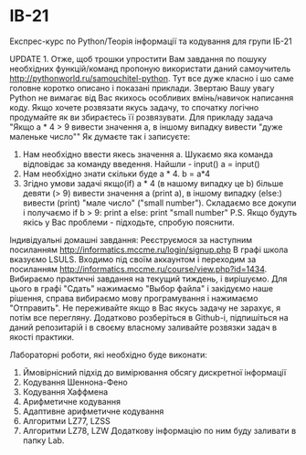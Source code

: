 # IB-21
Експрес-курс по Python/Теорія інформації та кодування для групи ІБ-21

UPDATE 1. Отже, щоб трошки упростити Вам завдання по пошуку необхідних функцій/команд пропоную використати даний самоучитель http://pythonworld.ru/samouchitel-python. Тут все дуже класно і шо саме головне коротко описано і показані приклади. Звертаю Вашу увагу Python не вимагає від Вас якихось особливих вмінь/навичок написання коду. Якщо хочете розвязати якусь задачу, то спочатку логічно продумайте як ви збираєтесь її розвязувати. 
Для прикладу задача "Якщо а * 4 > 9 вивести значення a, в іншому випадку вивести "дуже маленьке число""
Як думаєте так і записуєте:
1. Нам необхідно ввести якесь значення а. Шукаємо яка команда відповідає за команду введення. Найшли - input()
a = input()
2. Нам необхідно знати скільки буде а * 4.
b = a*4
3. Згідно умови задачі якщо(if) a * 4 (в нашому випадку це b) більше девяти (> 9) вивести значення a (print a), в іншому випадку (else:)  вивести (print) "мале число" ("small number"). Складаємо все докупи і получаємо
if b > 9:
    print a
else: print "small number"
P.S. Якщо будуть якісь у Вас проблеми - підходьте, спробую пояснити. 

Індивідуальні домашні завдання:
Реєструємося за наступним посиланням http://informatics.mccme.ru/login/signup.php
В графі школа вказуємо LSULS. Входимо під своїм аккаунтом і переходим за посиланням http://informatics.mccme.ru/course/view.php?id=1434. Вибираємо практичні завдання на текущий тиждень, і вирішуємо. Для цього в графі "Сдать" нажимаємо "Выбор файла" і закідуємо наше рішення, справа вибираємо мову програмування і нажимаємо "Отправить". Не переживайте якщо в Вас якусь задачу не зарахує, я потім все перегляну. Додатково розберіться в Github-i, підпишіться на даний репозитарій і в своєму власному заливайте розвязки задач в якості практики.

Лабораторні роботи, які необхідно буде виконати:
1. Ймовірнісний підхід до вимірювання обсягу дискретної інформації
2. Кодування Шеннона-Фено
3. Кодування Хаффмена
4. Арифметичне кодування
5. Адаптивне арифметичне кодування
6. Алгоритми LZ77, LZSS
7. Алгоритми LZ78, LZW 
Додаткову інформацію по ним буду заливати в папку Lab.

